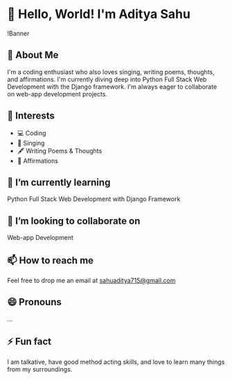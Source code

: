 # 👋 Hello, World! I'm Aditya Sahu

!Banner <!-- You can replace this with your own banner -->

## 🚀 About Me

I'm a coding enthusiast who also loves singing, writing poems, thoughts, and affirmations. I'm currently diving deep into Python Full Stack Web Development with the Django framework. I'm always eager to collaborate on web-app development projects.

## 🎯 Interests

- 💻 Coding
- 🎵 Singing
- 🖋️ Writing Poems & Thoughts
- 🌱 Affirmations

## 🌱 I’m currently learning 

Python Full Stack Web Development with Django Framework

## 💞️ I’m looking to collaborate on 

Web-app Development

## 📫 How to reach me 

Feel free to drop me an email at sahuaditya715@gmail.com

## 😄 Pronouns

...

## ⚡ Fun fact 

I am talkative, have good method acting skills, and love to learn many things from my surroundings.
